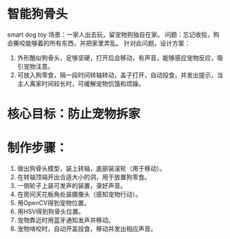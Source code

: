 # 智能狗骨头
smart dog toy 
场景：一家人出去玩，留宠物狗独自在家。
问题：忘记收拾，狗会撕咬能够着的所有东西，并把家里弄乱。
针对此问题，设计方案：
1.	外形酷似狗骨头，足够坚硬，打开后会移动，有声音，能够感应宠物反应，吸引宠物注意。
2.	可放入狗零食，隔一段时间转轴转动，盖子打开，自动投食，并发出提示，当主人离家时间较长时，可缓解宠物饥饿和烦躁。
# 核心目标：防止宠物拆家


# 制作步骤：
1.	做出狗骨头模型，装上转轴，底部装滚轮（用于移动）。
2.	在转轴顶端开出合适大小的洞，用于放置狗零食。
3.	一侧轮子上装可发声的装置，录好声音。
4.	在房间天花板角处装摄像头（感知宠物行动）。
5.	用OpenCV得到宠物位置。
6.	用HSV得到狗骨头位置。
7.	宠物靠近时用蓝牙通知发声并移动。
8.	宠物啃咬时，自动开盖投食，移动并发出相应声音。
